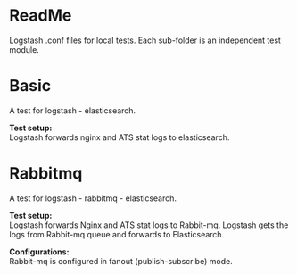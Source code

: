 ReadMe
==============
Logstash .conf files for local tests. Each sub-folder is an independent test module.


Basic
==============
A test for logstash - elasticsearch.

<b>Test setup:</b><br>
Logstash forwards nginx and ATS stat logs to elasticsearch.


Rabbitmq
==============
A test for logstash - rabbitmq - elasticsearch.

<b>Test setup:</b><br>
Logstash forwards Nginx and ATS stat logs to Rabbit-mq.
Logstash gets the logs from Rabbit-mq queue and forwards to Elasticsearch.

<b>Configurations:</b><br>
Rabbit-mq is configured in fanout (publish-subscribe) mode.